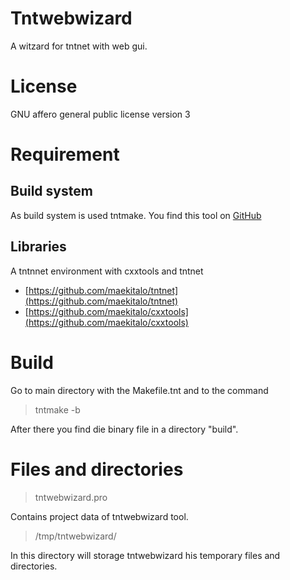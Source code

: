 
# Tntwebwizard

A witzard for tntnet with web gui.

# License

GNU affero general public license version 3

# Requirement

## Build system

As build system is used tntmake. You find this tool on [GitHub](https://github.com/OlafRadicke/tntmake)

## Libraries

A tntnnet environment with cxxtools and tntnet

* [https://github.com/maekitalo/tntnet](https://github.com/maekitalo/tntnet)
* [https://github.com/maekitalo/cxxtools](https://github.com/maekitalo/cxxtools)

# Build

Go to main directory with the Makefile.tnt and to the command

>  tntmake -b

After there you find die binary file in a directory "build".

# Files and directories

> tntwebwizard.pro

Contains project data of tntwebwizard tool.

> /tmp/tntwebwizard/

In this directory will storage tntwebwizard his temporary files and directories.
